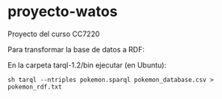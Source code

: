 # proyecto-watos
Proyecto del curso CC7220

Para transformar la base de datos a RDF:

En la carpeta tarql-1.2/bin ejecutar (en Ubuntu):
```
sh tarql --ntriples pokemon.sparql pokemon_database.csv > pokemon_rdf.txt
```
